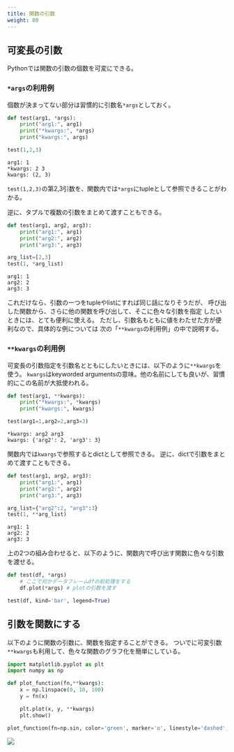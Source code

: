 ```yaml
---
title: 関数の引数
weight: 80
---
```


## 可変長の引数

Pythonでは関数の引数の個数を可変にできる。

### `*args`の利用例

個数が決まってない部分は習慣的に引数名`*args`としておく。


```python
def test(arg1, *args):
    print("arg1:", arg1)
    print("*kwargs:", *args)
    print("kwargs:", args)

test(1,2,3)
```
```
arg1: 1
*kwargs: 2 3
kwargs: (2, 3)
```
`test(1,2,3)`の第2,3引数を、関数内では`*args`にtupleとして参照できることがわかる。

逆に、タプルで複数の引数をまとめて渡すこともできる。
```python
def test(arg1, arg2, arg3):
    print("arg1:", arg1)
    print("arg2:", arg2)
    print("arg3:", arg3)

arg_list=[2,3]
test(1, *arg_list)
```
```
arg1: 1
arg2: 2
arg3: 3
```

これだけなら、引数の一つをtupleやlistにすれば同じ話になりそうだが、
呼び出した関数から、さらに他の関数を呼び出して、そこに色々な引数を指定
したいときには、とても便利に使える。
ただし、引数名もともに値をわたせた方が便利なので、具体的な例については
次の「`**kwargs`の利用例」の中で説明する。

### `**kwargs`の利用例


可変長の引数指定を引数名とともにしたいときには、以下のように`**kwargs`を使う。
`kwargs`はkeyworded argumentsの意味。他の名前にしても良いが、習慣的にこの名前が大抵使われる。

```python
def test(arg1, **kwargs):
    print("*kwargs:", *kwargs)
    print("kwargs:", kwargs)

test(arg1=1,arg2=2,arg3=3)
```
```
*kwargs: arg2 arg3
kwargs: {'arg2': 2, 'arg3': 3}
```

関数内では`kwargs`で参照するとdictとして参照できる。
逆に、dictで引数をまとめて渡すこともできる。

```python
def test(arg1, arg2, arg3):
    print("arg1:", arg1)
    print("arg2:", arg2)
    print("arg3:", arg3)

arg_list={"arg2":2, "arg3":3}
test(1, **arg_list)
```
```
arg1: 1
arg2: 2
arg3: 3
```

上の2つの組み合わせると、以下のように、関数内で呼び出す関数に色々な引数を渡せる。
```python
def test(df, *args)
    # ここで何かデータフレームdfの前処理をする
    df.plot(*args) # plotの引数を渡す

test(df, kind='bar', legend=True)
```

## 引数を関数にする

以下のように関数の引数に、関数を指定することができる。
ついでに可変引数`**kwargs`も利用して、色々な関数のグラフ化を簡単にしている。

```python
import matplotlib.pyplot as plt
import numpy as np

def plot_function(fn,**kwargs):
    x = np.linspace(0, 10, 100)
    y = fn(x)

    plt.plot(x, y, **kwargs)
    plt.show()

plot_function(fn=np.sin, color='green', marker='o', linestyle='dashed', linewidth=2, markersize=2)
```
![](images/function-plot)